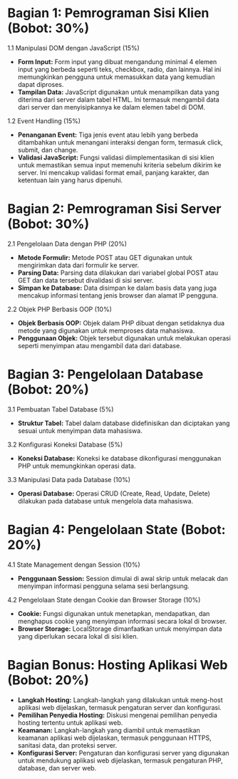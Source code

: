 # Bagian 1: Pemrograman Sisi Klien (Bobot: 30%)

1.1 Manipulasi DOM dengan JavaScript (15%)
- **Form Input:** Form input yang dibuat mengandung minimal 4 elemen input yang berbeda seperti teks, checkbox, radio, dan lainnya. Hal ini memungkinkan pengguna untuk memasukkan data yang kemudian dapat diproses.
- **Tampilan Data:** JavaScript digunakan untuk menampilkan data yang diterima dari server dalam tabel HTML. Ini termasuk mengambil data dari server dan menyisipkannya ke dalam elemen tabel di DOM.

1.2 Event Handling (15%)
- **Penanganan Event:** Tiga jenis event atau lebih yang berbeda ditambahkan untuk menangani interaksi dengan form, termasuk click, submit, dan change.
- **Validasi JavaScript:** Fungsi validasi diimplementasikan di sisi klien untuk memastikan semua input memenuhi kriteria sebelum dikirim ke server. Ini mencakup validasi format email, panjang karakter, dan ketentuan lain yang harus dipenuhi.

# Bagian 2: Pemrograman Sisi Server (Bobot: 30%)

2.1 Pengelolaan Data dengan PHP (20%)
- **Metode Formulir:** Metode POST atau GET digunakan untuk mengirimkan data dari formulir ke server.
- **Parsing Data:** Parsing data dilakukan dari variabel global POST atau GET dan data tersebut divalidasi di sisi server.
- **Simpan ke Database:** Data disimpan ke dalam basis data yang juga mencakup informasi tentang jenis browser dan alamat IP pengguna.

2.2 Objek PHP Berbasis OOP (10%)
- **Objek Berbasis OOP:** Objek dalam PHP dibuat dengan setidaknya dua metode yang digunakan untuk memproses data mahasiswa.
- **Penggunaan Objek:** Objek tersebut digunakan untuk melakukan operasi seperti menyimpan atau mengambil data dari database.

# Bagian 3: Pengelolaan Database (Bobot: 20%)

3.1 Pembuatan Tabel Database (5%)
- **Struktur Tabel:** Tabel dalam database didefinisikan dan diciptakan yang sesuai untuk menyimpan data mahasiswa.

3.2 Konfigurasi Koneksi Database (5%)
- **Koneksi Database:** Koneksi ke database dikonfigurasi menggunakan PHP untuk memungkinkan operasi data.

3.3 Manipulasi Data pada Database (10%)
- **Operasi Database:** Operasi CRUD (Create, Read, Update, Delete) dilakukan pada database untuk mengelola data mahasiswa.

# Bagian 4: Pengelolaan State (Bobot: 20%)

4.1 State Management dengan Session (10%)
- **Penggunaan Session:** Session dimulai di awal skrip untuk melacak dan menyimpan informasi pengguna selama sesi berlangsung.

4.2 Pengelolaan State dengan Cookie dan Browser Storage (10%)
- **Cookie:** Fungsi digunakan untuk menetapkan, mendapatkan, dan menghapus cookie yang menyimpan informasi secara lokal di browser.
- **Browser Storage:** LocalStorage dimanfaatkan untuk menyimpan data yang diperlukan secara lokal di sisi klien.

# Bagian Bonus: Hosting Aplikasi Web (Bobot: 20%)
- **Langkah Hosting:** Langkah-langkah yang dilakukan untuk meng-host aplikasi web dijelaskan, termasuk pengaturan server dan konfigurasi.
- **Pemilihan Penyedia Hosting:** Diskusi mengenai pemilihan penyedia hosting tertentu untuk aplikasi web.
- **Keamanan:** Langkah-langkah yang diambil untuk memastikan keamanan aplikasi web dijelaskan, termasuk penggunaan HTTPS, sanitasi data, dan proteksi server.
- **Konfigurasi Server:** Pengaturan dan konfigurasi server yang digunakan untuk mendukung aplikasi web dijelaskan, termasuk pengaturan PHP, database, dan server web.
